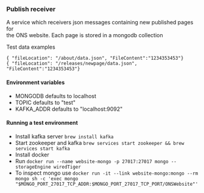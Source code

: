 ### Publish receiver

A service which receivers json messages containing new published pages for  
the ONS website. Each page is stored in a mongodb collection

Test data examples
```
{ "fileLocation": "/about/data.json", "FileContent":"1234353453"}
{ "fileLocation": "/releases/newpage/data.json", "FileContent":"1234353453"}
```
#### Environment variables
* MONGODB defaults to localhost
* TOPIC defaults to "test"
* KAFKA_ADDR defaults to "localhost:9092"

#### Running a test environment
* Install kafka server ```brew install kafka```
* Start zookeeper and kafka ```brew services start zookeeper && brew services start kafka```
* Install docker
* Run ```docker run --name website-mongo -p 27017:27017 mongo --storageEngine wiredTiger```
* To inspect mongo use ```docker run -it --link website-mongo:mongo --rm mongo sh -c 'exec mongo "$MONGO_PORT_27017_TCP_ADDR:$MONGO_PORT_27017_TCP_PORT/ONSWebsite"'```
